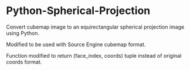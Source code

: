 # Python-Spherical-Projection
Convert cubemap image to an equirectangular spherical projection image using Python.

Modified to be used with Source Engine cubemap format.

Function modified to return (face_index, coords) tuple instead of original coords format.
